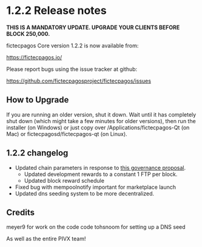 1.2.2 Release notes
====================

**THIS IS A MANDATORY UPDATE. UPGRADE YOUR CLIENTS BEFORE BLOCK 250,000.**

fictecpagos Core version 1.2.2 is now available from:

  https://fictecpagos.io/

Please report bugs using the issue tracker at github:

  https://github.com/fictecpagosproject/fictecpagos/issues


How to Upgrade
--------------

If you are running an older version, shut it down. Wait until it has completely
shut down (which might take a few minutes for older versions), then run the
installer (on Windows) or just copy over /Applications/fictecpagos-Qt (on Mac) or
fictecpagosd/fictecpagos-qt (on Linux).


1.2.2 changelog
----------------

- Updated chain parameters in response to [this governance proposal](https://forum.fictecpagos.io/t/block-reward-extension/81).
  - Updated development rewards to a constant 1 FTP per block.
  - Updated block reward schedule
- Fixed bug with mempoolnotify important for marketplace launch
- Updated dns seeding system to be more decentralized.


Credits
--------

meyer9 for work on the code code
tohsnoom for setting up a DNS seed

As well as the entire PIVX team!